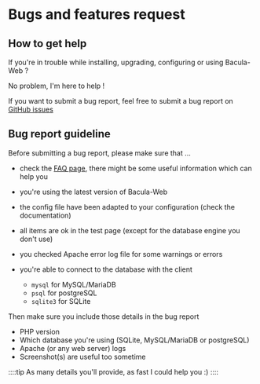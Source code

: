 # Bugs and features request

## How to get help

If you're in trouble while installing, upgrading, configuring or using Bacula-Web ?

No problem, I'm here to help !

If you want to submit a bug report, feel free to submit a bug report on [GitHub issues](https://github.com/bacula-web/bacula-web/issues)

## Bug report guideline

Before submitting a bug report, please make sure that ...

* check the [FAQ page](faq.md), there might be some useful information which can help you
* you're using the latest version of Bacula-Web
* the config file have been adapted to your configuration (check the documentation)
* all items are ok in the test page (except for the database engine you don't use)
* you checked Apache error log file for some warnings or errors
* you're able to connect to the database with the client

    * `mysql` for MySQL/MariaDB
    * `psql` for postgreSQL
    * `sqlite3` for SQLite

Then make sure you include those details in the bug report

* PHP version
* Which database you're using (SQLite, MySQL/MariaDB or postgreSQL)
* Apache (or any web server) logs
* Screenshot(s) are useful too sometime

::::tip
As many details you'll provide, as fast I could help you :)
::::
